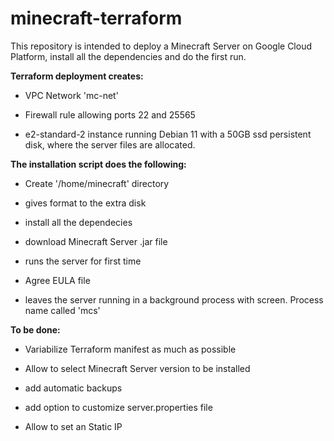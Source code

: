 # minecraft-terraform

This repository is intended to deploy a Minecraft Server on Google Cloud Platform, install all the dependencies and do the first run.


**Terraform deployment creates:**

- VPC Network 'mc-net'

- Firewall rule allowing ports 22 and 25565

- e2-standard-2 instance running Debian 11 with a 50GB ssd persistent disk, where the server files are allocated.


**The installation script does the following:**

- Create '/home/minecraft' directory

- gives format to the extra disk

- install all the dependecies

- download Minecraft Server .jar file

- runs the server for first time

- Agree EULA file

- leaves the server running in a background process with screen. Process name called 'mcs'


**To be done:**

- Variabilize Terraform manifest as much as possible

- Allow to select Minecraft Server version to be installed

- add automatic backups

- add option to customize server.properties file

- Allow to set an Static IP

